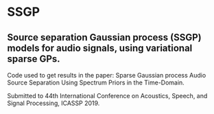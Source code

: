 # SSGP
## Source separation Gaussian process (SSGP) models for audio signals, using variational sparse GPs.
Code used to get results in the paper: Sparse Gaussian process Audio Source Separation Using Spectrum Priors in the Time-Domain. 

Submitted to 44th International Conference on Acoustics, Speech, and Signal Processing, ICASSP 2019.
